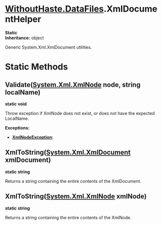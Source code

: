 # [WithoutHaste.DataFiles](TableOfContents.WithoutHaste.DataFiles.md).XmlDocumentHelper

**Static**  
**Inheritance:** object  

Generic System.Xml.XmlDocument utilities.  

# Static Methods

## Validate([System.Xml.XmlNode](https://docs.microsoft.com/en-us/dotnet/api/system.xml.xmlnode) node, string localName)

**static void**  

Throw exception if XmlNode does not exist, or does not have the expected LocalName.  

**Exceptions:**  
* **[XmlNodeException](WithoutHaste.DataFiles.XmlNodeException.md)**:   

## XmlToString([System.Xml.XmlDocument](https://docs.microsoft.com/en-us/dotnet/api/system.xml.xmldocument) xmlDocument)

**static string**  

Returns a string containing the entire contents of the XmlDocument.  

## XmlToString([System.Xml.XmlNode](https://docs.microsoft.com/en-us/dotnet/api/system.xml.xmlnode) xmlNode)

**static string**  

Returns a string containing the entire contents of the XmlNode.  

